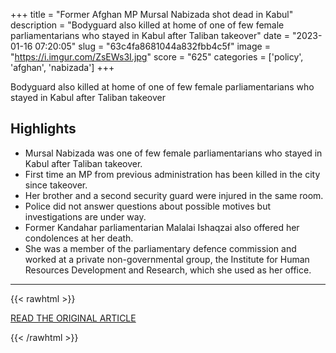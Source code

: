 +++
title = "Former Afghan MP Mursal Nabizada shot dead in Kabul"
description = "Bodyguard also killed at home of one of few female parliamentarians who stayed in Kabul after Taliban takeover"
date = "2023-01-16 07:20:05"
slug = "63c4fa8681044a832fbb4c5f"
image = "https://i.imgur.com/ZsEWs3I.jpg"
score = "625"
categories = ['policy', 'afghan', 'nabizada']
+++

Bodyguard also killed at home of one of few female parliamentarians who stayed in Kabul after Taliban takeover

## Highlights

- Mursal Nabizada was one of few female parliamentarians who stayed in Kabul after Taliban takeover.
- First time an MP from previous administration has been killed in the city since takeover.
- Her brother and a second security guard were injured in the same room.
- Police did not answer questions about possible motives but investigations are under way.
- Former Kandahar parliamentarian Malalai Ishaqzai also offered her condolences at her death.
- She was a member of the parliamentary defence commission and worked at a private non-governmental group, the Institute for Human Resources Development and Research, which she used as her office.

---

{{< rawhtml >}}
  <p class="article-category">
    <a target="_blank" href="https://www.theguardian.com/world/2023/jan/15/former-afghan-mp-mursal-nabizada-shot-dead-in-kabul">READ THE ORIGINAL ARTICLE</a>
  </p>
{{< /rawhtml >}}
